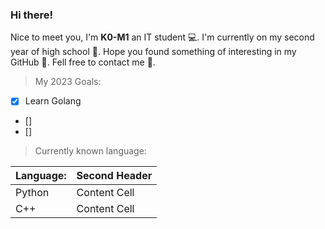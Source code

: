 ### Hi there!
Nice to meet you, I'm **K0-M1** an IT student 💻.
I'm currently on my second year of high school 🏫.
Hope you found something of interesting in my GitHub 🤖.
Fell free to contact me 👀.

> My 2023 Goals:
- [x] Learn Golang
- []
- []

> Currently known language:

| Language:  | Second Header |
| ------------- | ------------- |
| Python  | Content Cell  |
| C++  | Content Cell  |